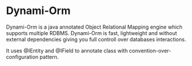 # Dynami-Orm

Dynami-Orm is a java annotated Object Relational Mapping engine which supports multiple RDBMS. 
Dynami-Orm is fast, lightweight and without external dependencies giving you full controll over databases interactions.

It uses @IEntity and @IField to annotate class with convention-over-configuration pattern. 
